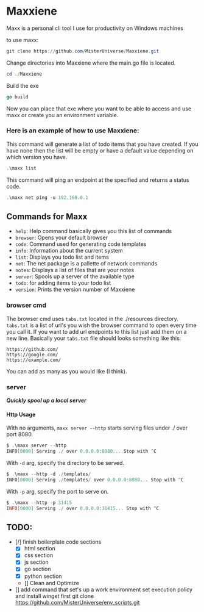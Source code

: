 # Maxxiene
Maxx is a personal cli tool I use for productivity on Windows machines

to use maxx:
```POWERSHELL
git clone https://github.com/MisterUniverse/Maxxiene.git

```

Change directories into Maxxiene where the main.go file is located.

```POWERSHELL
cd ./Maxxiene
```

Build the exe
```GO
go build
```

Now you can place that exe where you want to be able to access and use maxx or create you an environment variable.

### Here is an example of how to use Maxxiene:

This command will generate a list of todo items that you have created. If you have none then the list will be empty or have a default value depending on which version you have.
```POWERSHELL
.\maxx list
```

This command will ping an endpoint at the specified and returns a status code.
```POWERSHELL
.\maxx net ping -u 192.168.0.1
```


## Commands for Maxx
- `help`: Help command basically gives you this list of commands
- `browser`: Opens your default browser
- `code`: Command used for generating code templates
- `info`: Information about the current system
- `list`: Displays you todo list and items
- `net`: The net package is a pallette of network commands
- `notes`: Displays a list of files that are your notes
- `server`: Spools up a server of the available type
- `todo`: for adding items to your todo list
- `version`: Prints the version number of Maxxiene



### browser cmd
The browser cmd uses `tabs.txt` located in the ./resources directory. `tabs.txt` is a list of url's you wish the browser command to open every time you call it. If you want to add url endpoints to this list just add them on a new line. Basically your `tabs.txt` file should looks something like this:

```
https://github.com/
https://google.com/
https://example.com/
```

You can add as many as you would like (I think).


### server

***Quickly spool up a local server***

#### Http Usage

With no arguments, `maxx server --http` starts serving files under ./ over port 8080.

```POWERSHELL
$ .\maxx server --http
INFO[0000] Serving ./ over 0.0.0.0:8080... Stop with ^C
```

With `-d` arg, specify the directory to be served.

```POWERSHELL
$ .\maxx --http -d ./templates/
INFO[0000] Serving ./templates/ over 0.0.0.0:8080... Stop with ^C 
```

With `-p` arg, specify the port to serve on.

```POWERSHELL
$ .\maxx --http -p 31415
INFO[0000] Serving ./ over 0.0.0.0:31415... Stop with ^C 
```


## TODO:
- [/] finish boilerplate code sections
    - [X] html section
    - [X] css section
    - [X] js section
    - [X] go section
    - [X] python section
    - [] Clean and Optimize
- [] add command that set's up a work environment set execution policy and install winget first
    git clone https://github.com/MisterUniverse/env_scripts.git


